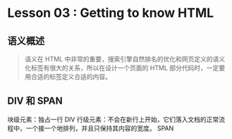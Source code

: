 # Lesson 03 : Getting to know HTML

## 语义概述

> 语义在 HTML 中非常的重要，搜索引擎自然排名的优化和网页定义的语义化标签有很大的关系，所以在设计一个页面的 HTML 部分代码时，一定要用合适的标签定义合适的内容。

## DIV 和 SPAN

块级元素：独占一行 DIV
行级元素：不会在新行上开始，它们落入文档的正常流程中，一个接一个地排列，并且只保持其内容的宽度。 SPAN


